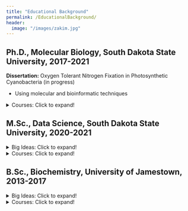 ```yaml
---
title: "Educational Background"
permalink: /EducationalBackground/
header:
  image: "/images/zakim.jpg"
---
```




## Ph.D., Molecular Biology, South Dakota State University, 2017-2021
**Dissertation:** Oxygen Tolerant Nitrogen Fixation in Photosynthetic Cyanobacteria (in progress)
* Using molecular and bioinformatic techniques


<details>
  <summary>Courses: Click to expand!</summary>
While a Ph.D. is more about producing original and rigorous research, some of the classes I took that directly contributed to my research include
Next Generation Sequencing
Stat 736 - Bioinformatics
Advanced Molecular Biology
Bacteriology
Molecular Research Techniques
Biological Imaging
Seminar I and II
</details>


## M.Sc., Data Science, South Dakota State University, 2020-2021


<details>
  <summary>Big Ideas: Click to expand!</summary>
</details>
  

<details>
  <summary>Courses: Click to expand!</summary>
  
Stat 600
Stat 601 and 602
Operations Research
Time Series Analysis
Big Data Warehousing 
Data Mining
Stat 542
Non-parametric statistics
Predictive analytics
</details>

## B.Sc., Biochemistry, University of Jamestown, 2013-2017

<details>
  <summary>Big Ideas: Click to expand!</summary>


* Energy Minimization (increasing entropy)
    * Why does energy flow from a hot object to a cold object, why does breaking a bond release more energy than it takes to break, why does a protein have a specific conformation (plus or minus vibration)? 

* Networked Systems (delegation, safe-guards)
    * The 
    
 * Information (quantifiable measurements)
 
 * Rate of change (anticipating the future)
</details>


<details>
  <summary>Courses: Click to expand!</summary>


* Biochemistry I & II 

    * Protein folding and metabolic cycles. Protein folding is a highly complex process (with secondary, tertiary, and quaternary conformations) that is vital to functional proteins (which allow us to live). The process is basically an energy minimization process that balances variables of hydrophobicity, hydrophilicity, polarity, hydrogen bonds, and van der waals forces amongst other forces. Metabolic cycles consider the network of proteins that work together to break down or buildup molecules for energy or 
    
* PChem I (Thermodynamics) 

    * Partial differentials
    
* Calculus I & II

    * Derivatives and integrals, finding the velocity or acceleration or area under the curve.
 
* Physics I & II
 
 
* Organic Chem I & II

 Besides learning patterns of the periodic table for reactions, the concept that really sticks out to me is working backwards for planning. In this class it was planning a chemical synthesis, but this concept can be used elsewhere. Wheter constructing a house and working backward from the desired end product to ensure proper sequence or planning and executing project. 
 
* General Chemistry I & II
 
 
* Molecular Biology

 
* Cellular Biology

  While this is a broad class covering 
 
 
* Genetics
 Heritability, probability, structural considerations of genetics.

* Anatomy and Physiology I & II
 

* General Biology I & II
  Everything. I also TA'd 

</details>
